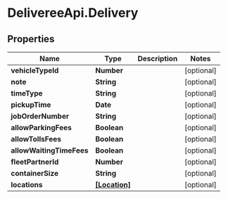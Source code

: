 # DelivereeApi.Delivery

## Properties
Name | Type | Description | Notes
------------ | ------------- | ------------- | -------------
**vehicleTypeId** | **Number** |  | [optional] 
**note** | **String** |  | [optional] 
**timeType** | **String** |  | [optional] 
**pickupTime** | **Date** |  | [optional] 
**jobOrderNumber** | **String** |  | [optional] 
**allowParkingFees** | **Boolean** |  | [optional] 
**allowTollsFees** | **Boolean** |  | [optional] 
**allowWaitingTimeFees** | **Boolean** |  | [optional] 
**fleetPartnerId** | **Number** |  | [optional] 
**containerSize** | **String** |  | [optional] 
**locations** | [**[Location]**](Location.md) |  | [optional] 


